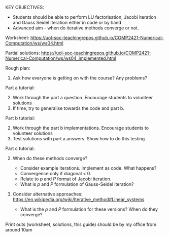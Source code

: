 KEY OBJECTIVES:

- Students should be able to perform LU factorisation, Jacobi iteration and Gauss Seidel iteration either in code or by hand
- Advanced aim - when do iterative methods converge or not. 

Worksheet:
https://uol-soc-teachingrepos.github.io/COMP2421-Numerical-Computation/ws/ws04.html

Partial solutions:
https://uol-soc-teachingrepos.github.io/COMP2421-Numerical-Computation/ws/ws04_implemented.html

Rough plan:

1. Ask how everyone is getting on with the course? Any problems?

Part a tutorial:

2. Work through the part a question. Encourage students to volunteer solutions
3. If time, try to generalise towards the code and part b.

Part b tutorial:

2. Work through the part b implementations. Encourage students to volunteer solutions
3. Test solutions with part a answers. Show how to do this testing

Part c tutorial:

2. When do these methods converge?

    - Consider example iterations. Implement as code. What happens?
    - Convergence only if diagonal < 0.
    - Relate to $p$ and $P$ format of Jacobi iteration.
    - What is $p$ and $P$ formulation of Gauss-Seidel iteration?

3. Consider alternative approaches: https://en.wikipedia.org/wiki/Iterative_method#Linear_systems

    - What is the $p$ and $P$ formulation for these versions? When do they converge?

Print outs (worksheet, solutions, this guide) should be by my office from around 10am
